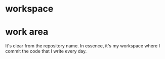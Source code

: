 # workspace

# work area

It's clear from the repository name. In essence, it's my workspace where I commit the code that I write every day.
